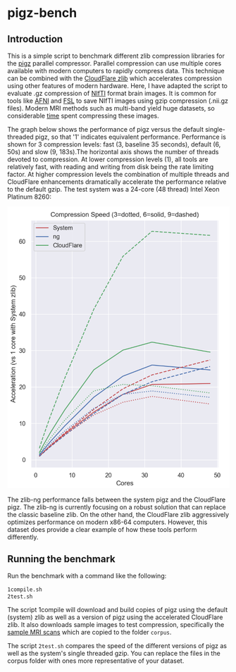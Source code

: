 # pigz-bench

## Introduction

This is a simple script to benchmark different zlib compression libraries for the [pigz](https://zlib.net/pigz/) parallel compressor. Parallel compression can use multiple cores available with modern computers to rapidly compress data. This technique can be combined with the [CloudFlare zlib](https://github.com/cloudflare/zlib) which accelerates compression using other features of modern hardware. Here, I have adapted the script to evaluate .gz compression of [NIfTI](https://nifti.nimh.nih.gov/) format brain images. It is common for tools like [AFNI](https://afni.nimh.nih.gov/) and [FSL](https://fsl.fmrib.ox.ac.uk/fsl/fslwiki) to save NIfTI images using gzip compression (.nii.gz files).  Modern MRI methods such as multi-band yield huge datasets, so considerable [time](https://github.com/rordenlab/niimath) spent compressing these images.   

The  graph below shows the performance of pigz versus the default single-threaded pigz, so that '1' indicates equivalent performance. Performance is shown for 3 compression levels: fast (3, baseline 35 seconds), default (6, 50s) and slow (9, 183s).The horizontal axis shows the number of threads devoted to compression. At lower compression levels (1), all tools are relatively fast, with reading and writing from disk being the rate limiting factor. At higher compression levels the combination of multiple threads and CloudFlare enhancements dramatically accelerate the performance relative to the default gzip. The test system was a 24-core (48 thread) Intel Xeon Platinum 8260:

![alt tag](https://github.com/neurolabusc/pigz-bench/blob/master/pigz.png)

The zlib-ng performance falls between the system pigz and the CloudFlare pigz. The zlib-ng is currently focusing on a robust solution that can replace the classic baseline zlib. On the other hand, the CloudFlare zlib aggressively optimizes performance on modern x86-64 computers. However, this dataset does provide a clear example of how these tools perform differently.

## Running the benchmark

Run the benchmark with a command like the following:

```
1compile.sh
2test.sh 
```

The script 1compile will download and build copies of pigz using the default (system) zlib as well as a version of pigz using the accelerated CloudFlare zlib. It also downloads sample images to test compression, specifically the [sample MRI scans](https://github.com/neurolabusc/zlib-bench) which are copied to the folder `corpus`. 

The script `2test.sh` compares the speed of the different versions of pigz as well as the system's single threaded gzip. You can replace the files in the corpus folder with ones more representative of your dataset.

